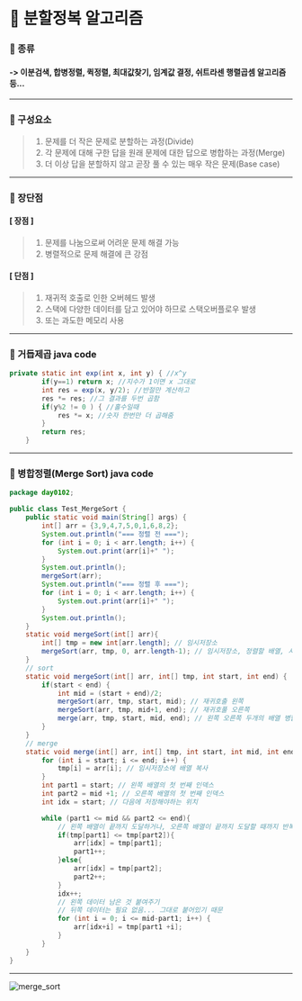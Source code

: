 # 🚩 분할정복 알고리즘
### 📌 종류
#### -> 이분검색, 합병정렬, 퀵정렬, 최대값찾기, 임계값 결정, 쉬트라센 행렬곱셈 알고리즘 등...
--- 
### 📌 구성요소     
> 1. 문제를 더 작은 문제로 분할하는 과정(Divide)   
> 2. 각 문제에 대해 구한 답을 원래 문제에 대한 답으로 병합하는 과정(Merge)   
> 3. 더 이상 답을 분할하지 않고 곧장 풀 수 있는 매우 작은 문제(Base case) 
---
### 📌 장단점   
#### [ 장점 ]   
> 1. 문제를 나눔으로써 어려운 문제 해결 가능   
> 2. 병렬적으로 문제 해결에 큰 강점   
#### [ 단점 ]   
> 1. 재귀적 호출로 인한 오버헤드 발생   
> 2. 스택에 다양한 데이터를 담고 있어야 하므로 스택오버플로우 발생   
> 3. 또는 과도한 메모리 사용   
---   
### 📌 거듭제곱 java code   
```java
private static int exp(int x, int y) { //x^y
		if(y==1) return x; //지수가 1이면 x 그대로
		int res = exp(x, y/2); //반절만 계산하고
		res *= res; //그 결과를 두번 곱함
		if(y%2 != 0 ) { //홀수일때
			res *= x; //숫자 한번만 더 곱해줌
		}
		return res;
	}
```   
---   
### 📌 병합정렬(Merge Sort) java code
```java
package day0102;

public class Test_MergeSort {
    public static void main(String[] args) {
        int[] arr = {3,9,4,7,5,0,1,6,8,2};
        System.out.println("=== 정렬 전 ===");
        for (int i = 0; i < arr.length; i++) {
            System.out.print(arr[i]+" ");
        }
        System.out.println();
        mergeSort(arr);
        System.out.println("=== 정렬 후 ===");
        for (int i = 0; i < arr.length; i++) {
            System.out.print(arr[i]+" ");
        }
        System.out.println();
    }
    static void mergeSort(int[] arr){
        int[] tmp = new int[arr.length]; // 임시저장소
        mergeSort(arr, tmp, 0, arr.length-1); // 임시저장소, 정렬할 배열, 시작, 끝
    }
    // sort
    static void mergeSort(int[] arr, int[] tmp, int start, int end) {
        if(start < end) {
            int mid = (start + end)/2;
            mergeSort(arr, tmp, start, mid); // 재귀호출 왼쪽
            mergeSort(arr, tmp, mid+1, end); // 재귀호풀 오른쪽
            merge(arr, tmp, start, mid, end); // 왼쪽 오른쪽 두개의 배열 병합
        }
    }
    // merge
    static void merge(int[] arr, int[] tmp, int start, int mid, int end) {
        for (int i = start; i <= end; i++) {
            tmp[i] = arr[i]; // 임시저장소에 배열 복사
        }
        int part1 = start; // 왼쪽 배열의 첫 번째 인덱스
        int part2 = mid +1; // 오른쪽 배열의 첫 번째 인덱스
        int idx = start; // 다음에 저장해야하는 위치

        while (part1 <= mid && part2 <= end){
            // 왼쪽 배열이 끝까지 도달하거나, 오른쪽 배열이 끝까지 도달할 때까지 반복
            if(tmp[part1] <= tmp[part2]){
                arr[idx] = tmp[part1];
                part1++;
            }else{
                arr[idx] = tmp[part2];
                part2++;
            }
            idx++;
            // 왼쪽 데이터 남은 것 붙여주기
            // 뒤쪽 데이터는 필요 없음... 그대로 붙어있기 때문
            for (int i = 0; i <= mid-part1; i++) {
                arr[idx+i] = tmp[part1 +i];
            }
        }
    }
}

```
---   

![merge_sort](https://user-images.githubusercontent.com/72757829/103459307-bc31c480-4d51-11eb-98d4-8c603982be2e.PNG)
